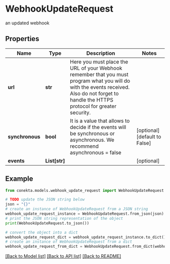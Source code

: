# WebhookUpdateRequest

an updated webhook

## Properties

Name | Type | Description | Notes
------------ | ------------- | ------------- | -------------
**url** | **str** | Here you must place the URL of your Webhook remember that you must program what you will do with the events received. Also do not forget to handle the HTTPS protocol for greater security. | 
**synchronous** | **bool** | It is a value that allows to decide if the events will be synchronous or asynchronous. We recommend asynchronous &#x3D; false | [optional] [default to False]
**events** | **List[str]** |  | [optional] 

## Example

```python
from conekta.models.webhook_update_request import WebhookUpdateRequest

# TODO update the JSON string below
json = "{}"
# create an instance of WebhookUpdateRequest from a JSON string
webhook_update_request_instance = WebhookUpdateRequest.from_json(json)
# print the JSON string representation of the object
print(WebhookUpdateRequest.to_json())

# convert the object into a dict
webhook_update_request_dict = webhook_update_request_instance.to_dict()
# create an instance of WebhookUpdateRequest from a dict
webhook_update_request_from_dict = WebhookUpdateRequest.from_dict(webhook_update_request_dict)
```
[[Back to Model list]](../README.md#documentation-for-models) [[Back to API list]](../README.md#documentation-for-api-endpoints) [[Back to README]](../README.md)


